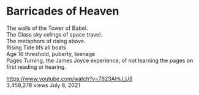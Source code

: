 # Barricades of Heaven

The walls of the Tower of Babel.  
The Glass sky celings of space travel.  
The metaphors of rising above.    
Rising Tide lifs all boats   
Age 16 threshold, puberty, teenage    
Pages Turning, the James Joyce experience, of not learning the pages on first reading or hearing.    

https://www.youtube.com/watch?v=7923AHiJ_U8    
3,458,278 views July 8, 2021

